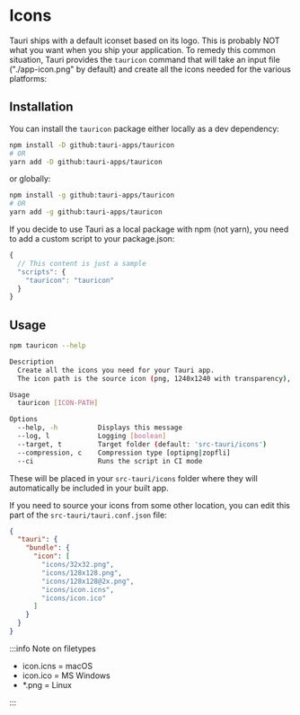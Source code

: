 # Icons

Tauri ships with a default iconset based on its logo. This is probably NOT what you want when you ship your application. To remedy this common situation, Tauri provides the `tauricon` command that will take an input file ("./app-icon.png" by default) and create all the icons needed for the various platforms:

## Installation

You can install the `tauricon` package either locally as a dev dependency:

```bash
npm install -D github:tauri-apps/tauricon
# OR
yarn add -D github:tauri-apps/tauricon
```

or globally:

```bash
npm install -g github:tauri-apps/tauricon
# OR
yarn add -g github:tauri-apps/tauricon
```

If you decide to use Tauri as a local package with npm (not yarn), you need to add a custom script to your package.json:

```js title=package.json
{
  // This content is just a sample
  "scripts": {
    "tauricon": "tauricon"
  }
}
```

## Usage

```bash
npm tauricon --help

Description
  Create all the icons you need for your Tauri app.
  The icon path is the source icon (png, 1240x1240 with transparency), it defaults to './app-icon.png'.

Usage
  tauricon [ICON-PATH]

Options
  --help, -h          Displays this message
  --log, l            Logging [boolean]
  --target, t         Target folder (default: 'src-tauri/icons')
  --compression, c    Compression type [optipng|zopfli]
  --ci                Runs the script in CI mode
```

These will be placed in your `src-tauri/icons` folder where they will automatically be included in your built app.

If you need to source your icons from some other location, you can edit this part of the `src-tauri/tauri.conf.json` file:

```json
{
  "tauri": {
    "bundle": {
      "icon": [
        "icons/32x32.png",
        "icons/128x128.png",
        "icons/128x128@2x.png",
        "icons/icon.icns",
        "icons/icon.ico"
      ]
    }
  }
}
```

:::info Note on filetypes

- icon.icns = macOS
- icon.ico = MS Windows
- \*.png = Linux

:::
